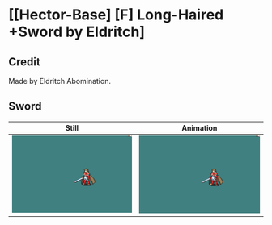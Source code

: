 # [\[Hector-Base\] \[F\] Long-Haired +Sword by Eldritch]

## Credit

Made by Eldritch Abomination.
	
## Sword

| Still | Animation |
| :---: | :-------: |
| ![Sword still](./Sword_000.png) | ![Sword animation](./Sword.gif) |
